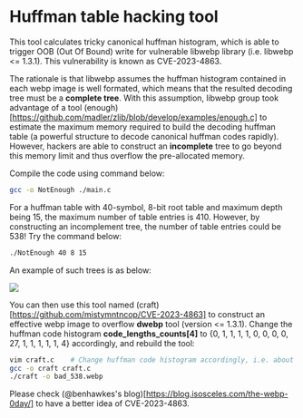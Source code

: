 # Huffman table hacking tool



This tool calculates tricky canonical huffman histogram, which is able to trigger OOB (Out Of Bound) write for vulnerable libwebp library (i.e. libwebp <= 1.3.1). This vulnerability is known as CVE-2023-4863.



The rationale is that libwebp assumes the huffman histogram contained in each webp image is well formated, which means that the resulted decoding tree must be a **complete tree**. With this assumption, libwebp group took advantage of a tool (enough)[https://github.com/madler/zlib/blob/develop/examples/enough.c] to estimate the maximum memory required to build the decoding huffman table (a powerful structure to decode canonical huffman codes rapidly). However, hackers are able to construct an **incomplete** tree to go beyond this memory limit and thus overflow the pre-allocated memory.



Compile the code using command below:



```bash
gcc -o NotEnough ./main.c
```





For a huffman table with 40-symbol, 8-bit root table and maximum depth being 15, the maximum number of table entries is 410. However, by constructing an incomplement tree, the number of table entries could be 538! Try the command below:



```bash
./NotEnough 40 8 15
```





An example of such trees is as below:



<img src="tmp/graphviz-40-538-tree.svg">



 You can then use this tool named (craft)[https://github.com/mistymntncop/CVE-2023-4863] to construct an effective webp image to overflow **dwebp** tool (version <= 1.3.1). Change the huffman code histogram **code_lengths_counts[4]** to {0, 1, 1, 1, 1, 0, 0, 0, 0, 27, 1, 1, 1, 1, 1, 4} accordingly, and rebuild the tool:



```bash
vim craft.c    # Change huffman code histogram accordingly, i.e. about line 495.
gcc -o craft craft.c
./craft -o bad_538.webp
```



Please check (@benhawkes's blog)[https://blog.isosceles.com/the-webp-0day/] to have a better idea of CVE-2023-4863.




